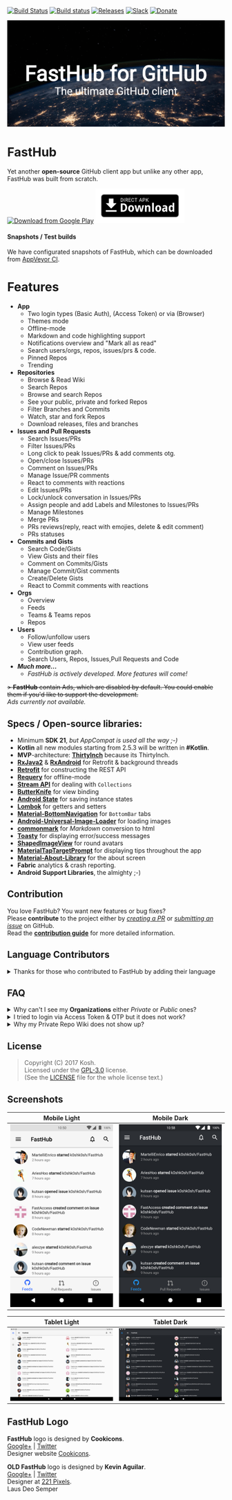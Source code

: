 [![Build Status](https://travis-ci.org/k0shk0sh/FastHub.svg?branch=master)](https://travis-ci.org/k0shk0sh/FastHub) [![Build status](https://ci.appveyor.com/api/projects/status/2yhxx7hu6hju24bk?svg=true)](https://ci.appveyor.com/project/k0shk0sh/fasthub)
[![Releases](https://img.shields.io/github/release/k0shk0sh/FastHub.svg)](https://github.com/k0shk0sh/FastHub/releases/latest) [![Slack](https://img.shields.io/badge/slack-join-e01563.svg)](http://rebrand.ly/fasthub) [![Donate](https://img.shields.io/badge/Donate-PayPal-blue.svg)](https://www.paypal.com/cgi-bin/webscr?cmd=_donations&business=kosh20111@gmail.com)

![Logo](/.github/assets/feature_graphic.png?raw=true "Logo")

# FastHub  
Yet another **open-source** GitHub client app but unlike any other app, FastHub was built from scratch.  
<!--
[<img src="https://f-droid.org/badge/get-it-on.png"
      alt="Get it on F-Droid"
      height="80">](https://f-droid.org/repository/browse/?fdid=com.fastaccess.github)
-->
[<img src="https://play.google.com/intl/en_us/badges/images/generic/en_badge_web_generic.png" 
      alt="Download from Google Play" 
      height="80">](https://play.google.com/store/apps/details?id=com.fastaccess.github)
[<img src=".github/assets/direct-apk-download.png" 
      alt="Direct apk download" 
      height="80">](https://github.com/k0shk0sh/FastHub/releases/latest)

#### Snapshots / Test builds

We have configurated snapshots of FastHub, which can be downloaded from [AppVeyor CI](https://ci.appveyor.com/project/k0shk0sh/fasthub/build/artifacts).

# Features  
- **App**
  - Two login types (Basic Auth), (Access Token) or via (Browser)
  - Themes mode
  - Offline-mode
  - Markdown and code highlighting support
  - Notifications overview and "Mark all as read"
  - Search users/orgs, repos, issues/prs & code.
  - Pinned Repos
  - Trending
- **Repositories**
  - Browse & Read Wiki
  - Search Repos
  - Browse and search Repos
  - See your public, private and forked Repos
  - Filter Branches and Commits
  - Watch, star and fork Repos
  - Download releases, files and branches
- **Issues and Pull Requests** 
  - Search Issues/PRs
  - Filter Issues/PRs
  - Long click to peak Issues/PRs & add comments otg.
  - Open/close Issues/PRs
  - Comment on Issues/PRs
  - Manage Issue/PR comments
  - React to comments with reactions
  - Edit Issues/PRs
  - Lock/unlock conversation in Issues/PRs
  - Assign people and add Labels and Milestones to Issues/PRs
  - Manage Milestones
  - Merge PRs
  - PRs reviews(reply, react with emojies, delete & edit comment)
  - PRs statuses
- **Commits and Gists**
  - Search Code/Gists
  - View Gists and their files
  - Comment on Commits/Gists
  - Manage Commit/Gist comments
  - Create/Delete Gists
  - React to Commit comments with reactions
- **Orgs**
    - Overview
    - Feeds
    - Teams & Teams repos
    - Repos
- **Users**
  - Follow/unfollow users
  - View user feeds
  - Contribution graph.
  - Search Users, Repos, Issues,Pull Requests and Code
- _**Much more...**_
  - _FastHub is actively developed. More features will come!_

~~> **FastHub** contain Ads, which are disabled by default. You could enable them if you'd like to support the development.~~  
_Ads currently not available._

## Specs / Open-source libraries:

- Minimum **SDK 21**, _but AppCompat is used all the way ;-)_
- **Kotlin** all new modules starting from 2.5.3 will be written in **#Kotlin**.
- **MVP**-architecture: [**ThirtyInch**](https://github.com/grandcentrix/ThirtyInch) because its ThirtyInch.
- [**RxJava2**](https://github.com/ReactiveX/RxJava) & [**RxAndroid**](https://github.com/ReactiveX/RxAndroid) for Retrofit & background threads
- [**Retrofit**](https://github.com/square/retrofit) for constructing the REST API
- [**Requery**](https://github.com/requery/requery/) for offline-mode
- [**Stream API**](https://github.com/aNNiMON/Lightweight-Stream-API) for dealing with `Collections`
- [**ButterKnife**](https://github.com/JakeWharton/butterknife) for view binding
- [**Android State**](https://github.com/evernote/android-state) for saving instance states
- [**Lombok**](https://projectlombok.github.io) for getters and setters
- [**Material-BottomNavigation**](https://github.com/sephiroth74/Material-BottomNavigation) for `BottomBar` tabs 
- [**Android-Universal-Image-Loader**](https://github.com/nostra13/Android-Universal-Image-Loader) for loading images
- [**commonmark**](https://github.com/atlassian/commonmark-java) for _Markdown_ conversion to html
- [**Toasty**](https://github.com/GrenderG/Toasty) for displaying error/success messages
- [**ShapedImageView**](https://github.com/gavinliu/ShapedImageView) for round avatars
- [**MaterialTapTargetPrompt**](https://github.com/sjwall/MaterialTapTargetPrompt) for displaying tips throughout the app
- [**Material-About-Library**](https://github.com/daniel-stoneuk/material-about-library) for the about screen
- **Fabric** analytics & crash reporting.
- **Android Support Libraries**, the almighty ;-)

## Contribution

You love FastHub? You want new features or bug fixes?  
Please **contribute** to the  project either by [_creating a PR_](https://github.com/k0shk0sh/FastHub/compare) or [_submitting an issue_](https://github.com/k0shk0sh/FastHub/issues/new) on GitHub.  
Read the [**contribution guide**](.github/CONTRIBUTING.md) for more detailed information.

## Language Contributors

<details>
       <summary>Thanks for those who contributed to FastHub by adding their language</summary>
           <p>- Chinese (Simplified) [@Devifish](https://github.com/Devifish)</p>
           <p>- Chinese (Traditional) [@maple3142](https://github.com/maple3142)</p>
           <p>- German [@failex234](https://github.com/failex234)</p>
           <p>- Indonesian [@dikiaap](https://github.com/dikiaap)</p>
           <p>- Italian [@Raffaele74](https://github.com/Raffaele74)</p>
           <p>- Japanese [@Rintan](https://github.com/Rintan)</p>
           <p>- Lithuanian [@mistermantas](https://github.com/mistermantas)</p>
           <p>- Russian [@dedepete](https://github.com/dedepete)</p>
           <p>- Turkish [@kutsan](https://github.com/kutsan)</p>
           <p>- Portuguese [@caiorrs](https://github.com/caiorrs)</p>
           <p>- Czech [@hejsekvojtech](https://github.com/hejsekvojtech)</p>
           <p>- Spanish [@alete89](https://github.com/alete89)</p>
</details>

## FAQ

<details>
  <summary>Why can't I see my <b>Organizations</b> either <i>Private</i> or <i>Public</i> ones?</summary>
  <p>Open up https://github.com/settings/applications and look for FastHub, open it then scroll to Organization access and click on Grant Button, 
  alternatively login via <b>Access Token</b> which will ease this setup.</p>
</details>

<details>
  <summary>I tried to login via Access Token & OTP but it does not work?</summary>
  <p>You can't login via Access Token & OTP all together due to the lifetime of the OTP code, you'll be required to login in every few seconds.</p>
</details>
 
<details>
  <summary>Why my Private Repo Wiki does not show up?</summary>
  <p>It's due to FastHub scraping GitHub Wiki page & transform it to something Android does.</p>
</details>

## License

> Copyright (C) 2017 Kosh.  
> Licensed under the [GPL-3.0](https://www.gnu.org/licenses/gpl.html) license.  
> (See the [LICENSE](https://github.com/k0shk0sh/FastHub/blob/master/LICENSE) file for the whole license text.)

## Screenshots

| Mobile Light | Mobile Dark |
|:-:|:-:|
| ![Main Screen Light](/.github/assets/mobile_light.png?raw=true) | ![Main Screen Dark](/.github/assets/mobile_night.png?raw=true) |

| Tablet Light | Tablet Dark |
|:-:|:-:|
| ![Main Screen Light](/.github/assets/tablet_light.png?raw=true) | ![Main Screen Dark](/.github/assets/tablet_night.png?raw=true) |

## FastHub Logo

**FastHub** logo is designed by **Cookicons**.  
[Google+](https://plus.google.com/+CookiconsDesign) | [Twitter](https://twitter.com/mcookie)  
Designer website [Cookicons](https://cookicons.co/).  

**OLD FastHub** logo is designed by **Kevin Aguilar**.  
[Google+](https://plus.google.com/+KevinAguilarC) | [Twitter](https://twitter.com/kevttob)  
Designer at [221 Pixels](https://www.221pixels.com/).  
Laus Deo Semper
